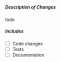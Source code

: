 <!-- This is a pull request template. Please fill in the relevant details in the sections below. -->
##### Description of Changes
<!-- Don't forget to add reference to an existing issue if present. -->
todo

##### Includes
<!-- Mark the changes included in the PR. -->
- [ ] Code changes
- [ ] Tests
- [ ] Documentation
